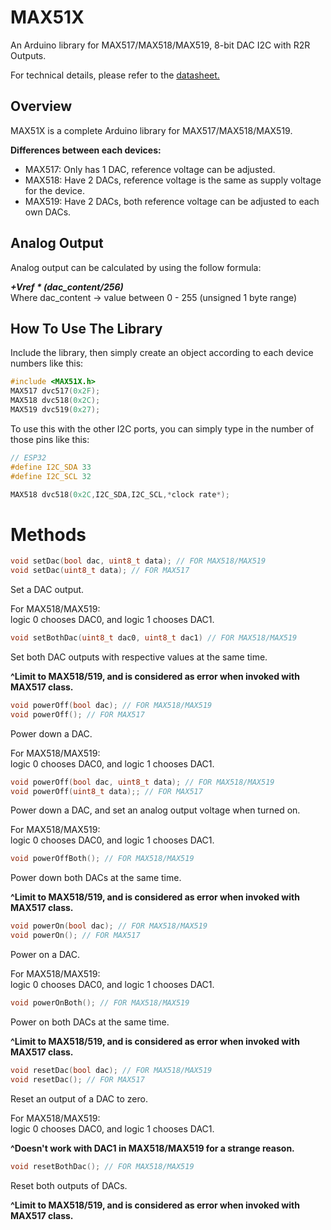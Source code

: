 # MAX51X
An Arduino library for MAX517/MAX518/MAX519, 8-bit DAC I2C with R2R Outputs.

For technical details, please refer to the [datasheet.](https://datasheets.maximintegrated.com/en/ds/MAX517-MAX519.pdf)

## Overview
MAX51X is a complete Arduino library for MAX517/MAX518/MAX519.

**Differences between each devices:**<br>
- MAX517: Only has 1 DAC, reference voltage can be adjusted.
- MAX518: Have 2 DACs, reference voltage is the same as supply voltage for the device.
- MAX519: Have 2 DACs, both reference voltage can be adjusted to each own DACs.

## Analog Output
Analog output can be calculated by using the follow formula:

***+Vref \* (dac_content/256)*** <br>
Where dac_content -> value between 0 - 255 (unsigned 1 byte range)

## How To Use The Library
Include the library, then simply create an object according to each device numbers like this:
```C
#include <MAX51X.h>
MAX517 dvc517(0x2F);
MAX518 dvc518(0x2C);
MAX519 dvc519(0x27);
```

To use this with the other I2C ports, you can simply type in the number of those pins like this:
```C
// ESP32
#define I2C_SDA 33
#define I2C_SCL 32

MAX518 dvc518(0x2C,I2C_SDA,I2C_SCL,*clock rate*);
```

# Methods
```C
void setDac(bool dac, uint8_t data); // FOR MAX518/MAX519
void setDac(uint8_t data); // FOR MAX517
```
Set a DAC output.

For MAX518/MAX519:<br>
logic 0 chooses DAC0, and logic 1 chooses DAC1.

```C
void setBothDac(uint8_t dac0, uint8_t dac1) // FOR MAX518/MAX519
```
Set both DAC outputs with respective values at the same time.

**^Limit to MAX518/519, and is considered as error when invoked with MAX517 class.**

```C
void powerOff(bool dac); // FOR MAX518/MAX519
void powerOff(); // FOR MAX517
```
Power down a DAC.

For MAX518/MAX519:<br>
logic 0 chooses DAC0, and logic 1 chooses DAC1.

```C
void powerOff(bool dac, uint8_t data); // FOR MAX518/MAX519
void powerOff(uint8_t data);; // FOR MAX517
```
Power down a DAC, and set an analog output voltage when turned on.

For MAX518/MAX519:<br>
logic 0 chooses DAC0, and logic 1 chooses DAC1.

```C
void powerOffBoth(); // FOR MAX518/MAX519
```
Power down both DACs at the same time.

**^Limit to MAX518/519, and is considered as error when invoked with MAX517 class.**

```C
void powerOn(bool dac); // FOR MAX518/MAX519
void powerOn(); // FOR MAX517
```
Power on a DAC.

For MAX518/MAX519:<br>
logic 0 chooses DAC0, and logic 1 chooses DAC1.

```C
void powerOnBoth(); // FOR MAX518/MAX519
```
Power on both DACs at the same time.

**^Limit to MAX518/519, and is considered as error when invoked with MAX517 class.**

```C
void resetDac(bool dac); // FOR MAX518/MAX519
void resetDac(); // FOR MAX517
```
Reset an output of a DAC to zero.

For MAX518/MAX519:<br>
logic 0 chooses DAC0, and logic 1 chooses DAC1.

**^Doesn't work with DAC1 in MAX518/MAX519 for a strange reason.**

```C
void resetBothDac(); // FOR MAX518/MAX519
```
Reset both outputs of DACs.

**^Limit to MAX518/519, and is considered as error when invoked with MAX517 class.**